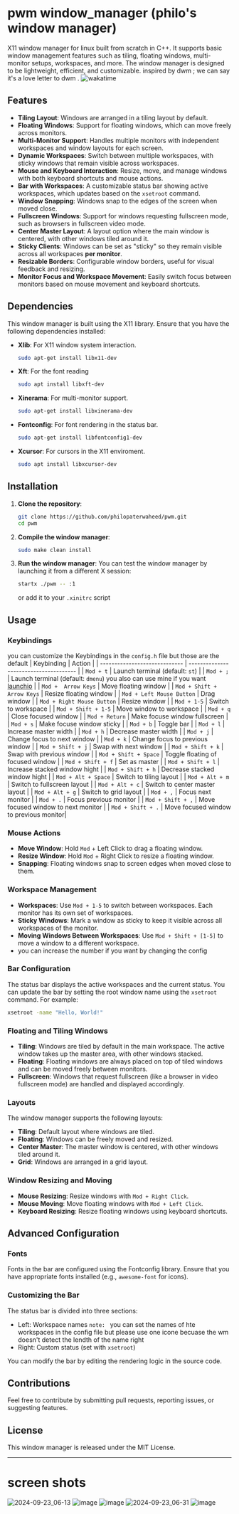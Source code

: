 # pwm window_manager (philo's window manager)
X11 window manager for linux built from scratch in C++. It supports basic window management features such as tiling, floating windows, multi-monitor setups, workspaces, and more. The window manager is designed to be lightweight, efficient, and customizable.
inspired by dwm ; we can say it's a love letter to dwm  . 
![wakatime](https://wakatime.com/badge/user/0f89acde-73e3-4e5a-b142-f273fd933144/project/c29b98b2-64ec-44a4-a4e5-dff25fc505e7.svg)


## Features

- **Tiling Layout**: Windows are arranged in a tiling layout by default.
- **Floating Windows**: Support for floating windows, which can move freely across monitors.
- **Multi-Monitor Support**: Handles multiple monitors with independent workspaces and window layouts for each screen.
- **Dynamic Workspaces**: Switch between multiple workspaces, with sticky windows that remain visible across workspaces.
- **Mouse and Keyboard Interaction**: Resize, move, and manage windows with both keyboard shortcuts and mouse actions.
- **Bar with Workspaces**: A customizable status bar showing active workspaces, which updates based on the `xsetroot` command.
- **Window Snapping**: Windows snap to the edges of the screen when moved close.
- **Fullscreen Windows**: Support for windows requesting fullscreen mode, such as browsers in fullscreen video mode.
- **Center Master Layout**: A layout option where the main window is centered, with other windows tiled around it.
- **Sticky Clients**: Windows can be set as "sticky" so they remain visible across all workspaces **per monitor**.
- **Resizable Borders**: Configurable window borders, useful for visual feedback and resizing.
- **Monitor Focus and Workspace Movement**: Easily switch focus between monitors based on mouse movement and keyboard shortcuts.


## Dependencies

This window manager is built using the X11 library. Ensure that you have the following dependencies installed:

- **Xlib**: For X11 window system interaction.
  ```bash
  sudo apt-get install libx11-dev
  ```
- **Xft**: For the font reading 
  ``` bash
  sudo apt install libxft-dev
  ```
- **Xinerama**: For multi-monitor support.
  ```bash
  sudo apt-get install libxinerama-dev
  ```
- **Fontconfig**: For font rendering in the status bar.
  ```bash
  sudo apt-get install libfontconfig1-dev
  ```
- **Xcursor**: For cursors in the X11 enviroment.
  ```bash
  sudo apt install libxcursor-dev
  ```

## Installation

1. **Clone the repository**:
   ```bash
   git clone https://github.com/philopaterwaheed/pwm.git
   cd pwm
   ```

2. **Compile the window manager**:
   ```bash
   sudo make clean install
   ```

3. **Run the window manager**:
   You can test the window manager by launching it from a different X session:
   ```bash
   startx ./pwm -- :1
   ```
   or add it to your `.xinitrc` script

## Usage

### Keybindings
you can customize the Keybindings in the `config.h` file 
but those are the default 
| Keybinding                    | Action                                 |
| ----------------------------- | -------------------------------------- |
| `Mod + t`                     | Launch terminal (default: `st`)        |
| `Mod + ;`                     | Launch terminal (default: `dmenu`) you also can use mine if you want [launchio](https://github.com/philopaterwaheed/launchio.git)                       |
| `Mod +  Arrow Keys`           | Move floating window                   |
| `Mod + Shift + Arrow Keys`    | Resize floating window                 |
| `Mod + Left Mouse Button`     | Drag window                            |
| `Mod + Right Mouse Button`    | Resize window                          |
| `Mod + 1-5`                   | Switch to workspace                    |
| `Mod + Shift + 1-5`           | Move window to workspace               |
| `Mod + q`                     | Close focused window                   |
| `Mod + Return`                | Make focuse window fullscreen          |
| `Mod + s`                     | Make focuse window sticky              |
| `Mod + b`                     | Toggle bar                             |
| `Mod + l`                     | Increase master width                  |
| `Mod + h`                     | Decrease master width                  |
| `Mod + j`                     | Change focus to next window            |
| `Mod + k`                     | Change focus to previous window        |
| `Mod + Shift + j`             | Swap with next window                  |
| `Mod + Shift + k`             | Swap with previous window              |
| `Mod + Shift + Space`         | Toggle floating of focused window      |
| `Mod + Shift + f`             | Set as master                          |
| `Mod + Shift + l`             | Increase stacked window hight          |
| `Mod + Shift + h`             | Decrease stacked window hight          |
| `Mod + Alt + Space`           | Switch to tiling layout                |
| `Mod + Alt + m`               | Switch to fullscreen layout            |
| `Mod + Alt + c`               | Switch to center master layout         |
| `Mod + Alt + g`               | Switch to grid layout                  |
| `Mod + ,`                     | Focus next monitor                     |
| `Mod + .`                     | Focus previous monitor                 |
| `Mod + Shift + ,`             | Move focused window to next monitor    |
| `Mod + Shift + .`             | Move focused window to previous monitor|
### Mouse Actions

- **Move Window**: Hold `Mod` + Left Click to drag a floating window.
- **Resize Window**: Hold `Mod` + Right Click to resize a floating window.
- **Snapping**: Floating windows snap to screen edges when moved close to them.

### Workspace Management

- **Workspaces**: Use `Mod + 1-5` to switch between workspaces. Each monitor has its own set of workspaces.
- **Sticky Windows**: Mark a window as sticky to keep it visible across all workspaces of the monitor.
- **Moving Windows Between Workspaces**: Use `Mod + Shift + [1-5]` to move a window to a different workspace.
- you can increase the number if you want by changing the config 
### Bar Configuration

The status bar displays the active workspaces and the current status. You can update the bar by setting the root window name using the `xsetroot` command. For example:
```bash
xsetroot -name "Hello, World!"
```


### Floating and Tiling Windows

- **Tiling**: Windows are tiled by default in the main workspace. The active window takes up the master area, with other windows stacked.
- **Floating**: Floating windows are always placed on top of tiled windows and can be moved freely between monitors.
- **Fullscreen**: Windows that request fullscreen (like a browser in video fullscreen mode) are handled and displayed accordingly.

### Layouts

The window manager supports the following layouts:

- **Tiling**: Default layout where windows are tiled.
- **Floating**: Windows can be freely moved and resized.
- **Center Master**: The master window is centered, with other windows tiled around it.
- **Grid**: Windows are arranged in a grid layout.

### Window Resizing and Moving

- **Mouse Resizing**: Resize windows with `Mod + Right Click`.
- **Mouse Moving**: Move floating windows with `Mod + Left Click`.
- **Keyboard Resizing**: Resize floating windows using keyboard shortcuts.

## Advanced Configuration

### Fonts

Fonts in the bar are configured using the Fontconfig library. Ensure that you have appropriate fonts installed (e.g., `awesome-font` for icons).

### Customizing the Bar

The status bar is divided into three sections:
- Left: Workspace names `note: ` you can set the names of hte workspaces in the config file but please use one icone becuase the wm doesn't detect the lendth of the name right 
- Right: Custom status (set with `xsetroot`)


You can modify the bar by editing the rendering logic in the source code.


## Contributions

Feel free to contribute by submitting pull requests, reporting issues, or suggesting features.

## License

This window manager is released under the MIT License.

---

# screen shots
![2024-09-23_06-13](https://github.com/user-attachments/assets/0010defd-ab08-4cd8-a8f7-86ba099cab38)
![image](https://github.com/user-attachments/assets/a341bdf3-652e-4808-9870-92d19aef1527)
![image](https://github.com/user-attachments/assets/98850e65-9f77-4f7f-9ff8-45081194c163)
![2024-09-23_06-31](https://github.com/user-attachments/assets/9a10e87a-3362-4b32-908a-c93297595b50)
![image](https://github.com/user-attachments/assets/0ba06944-b0ba-46ce-8c52-3a8f41ae4a80)
